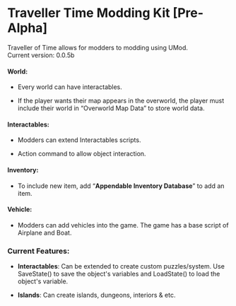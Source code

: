 # Traveller Time Modding Kit [Pre-Alpha]

Traveller of Time allows for modders to modding using UMod.  
Current version: 0.0.5b


#### World:

-	Every world can have interactables.

-	If the player wants their map appears in the overworld, the player must include their world in “Overworld Map Data” to store world data.

#### Interactables:

-	Modders can extend Interactables scripts.

-	Action command to allow object interaction.

#### Inventory:

-	To include new item, add “**Appendable Inventory Database**” to add an item.

#### Vehicle:

-	Modders can add vehicles into the game. The game has a base script of Airplane and Boat.




### Current Features:

- **Interactables**: Can be extended to create custom puzzles/system. Use SaveState() to save the object's variables and LoadState() to load the object's variable.

- **Islands**: Can create islands, dungeons, interiors & etc.
